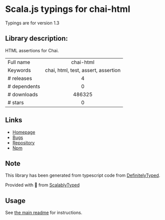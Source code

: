 
# Scala.js typings for chai-html

Typings are for version 1.3

## Library description:
HTML assertions for Chai.

|                    |                 |
| ------------------ | :-------------: |
| Full name          | chai-html |
| Keywords           | chai, html, test, assert, assertion |
| # releases         | 4 |
| # dependents       | 0 |
| # downloads        | 486325 |
| # stars            | 0 |

## Links
- [Homepage](https://github.com/i-like-robots/chai-html)
- [Bugs](https://github.com/i-like-robots/chai-html/issues)
- [Repository](https://github.com/i-like-robots/chai-html)
- [Npm](https://www.npmjs.com/package/chai-html)
    


## Note
This library has been generated from typescript code from [DefinitelyTyped](https://definitelytyped.org).

Provided with :purple_heart: from [ScalablyTyped](https://github.com/oyvindberg/ScalablyTyped)

## Usage
See [the main readme](../../readme.md) for instructions.



